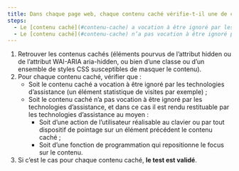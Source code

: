 ```yaml
---
title: Dans chaque page web, chaque contenu caché vérifie-t-il une de ces conditions ?
steps:
  - Le [contenu caché](#contenu-cache) a vocation à être ignoré par les technologies d’assistance ;
  - Le [contenu caché](#contenu-cache) n’a pas vocation à être ignoré par les technologies d’assistance et est rendu restituable par les technologies d’assistance suite à une action de l’utilisateur réalisable au clavier ou par tout dispositif de pointage sur un élément précédent le contenu caché ou suite à un repositionnement du focus dessus.
---
```


1. Retrouver les contenus cachés (éléments pourvus de l’attribut hidden ou de l’attribut WAI-ARIA aria-hidden, ou bien d’une classe ou d’un ensemble de styles CSS susceptibles de masquer le contenu).
2. Pour chaque contenu caché, vérifier que :
   - Soit le contenu caché a vocation à être ignoré par les technologies d’assistance (un élément statistique de visites par exemple) ;
   - Soit le contenu caché n’a pas vocation à être ignoré par les technologies d’assistance, et dans ce cas il est rendu restituable par les technologies d’assistance au moyen :
     - Soit d’une action de l’utilisateur réalisable au clavier ou par tout dispositif de pointage sur un élément précédent le contenu caché ;
     - Soit d’une fonction de programmation qui repositionne le focus sur le contenu.
3. Si c’est le cas pour chaque contenu caché, **le test est validé**.
